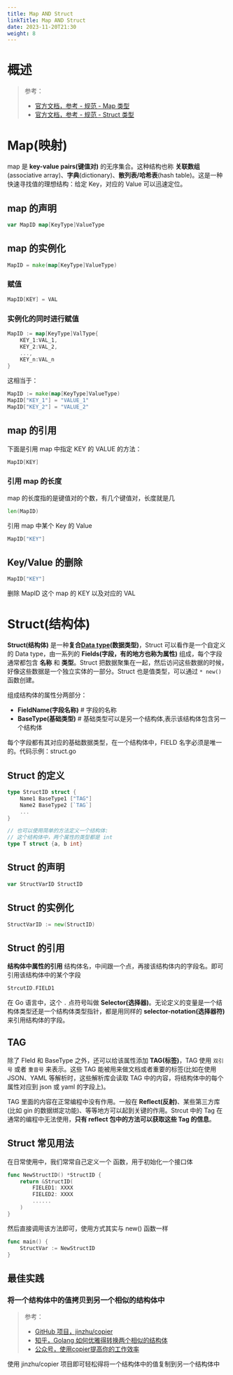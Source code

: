 ```yaml
---
title: Map AND Struct
linkTitle: Map AND Struct
date: 2023-11-20T21:30
weight: 8
---
```


# 概述

> 参考：
>
> - [官方文档，参考 - 规范 - Map 类型](https://go.dev/ref/spec#Map_types)
> - [官方文档，参考 - 规范 - Struct 类型](https://go.dev/ref/spec#Struct_types)

# Map(映射)

map 是 **key-value pairs(键值对)** 的无序集合。这种结构也称 **关联数组**(associative array)、**字典**(dictionary)、**散列表/哈希表**(hash table)。这是一种快速寻找值的理想结构：给定 Key，对应的 Value 可以迅速定位。

## map 的声明

```go
var MapID map[KeyType]ValueType
```

## map 的实例化

```go
MapID = make(map[KeyType]ValueType)
```

### 赋值

```go
MapID[KEY] = VAL
```

### 实例化的同时进行赋值

```go
MapID := map[KeyType]ValType{
    KEY_1:VAL_1,
    KEY_2:VAL_2,
    ...,
    KEY_n:VAL_n
}
```

这相当于：

```go
MapID := make(map[KeyType]ValueType)
MapID["KEY_1"] = "VALUE_1"
MapID["KEY_2"] = "VALUE_2"
```

## map 的引用

下面是引用 map 中指定 KEY 的 VALUE 的方法：

```go
MapID[KEY]
```

### 引用 map 的长度

map 的长度指的是键值对的个数，有几个键值对，长度就是几

```go
len(MapID)
```

引用 map 中某个 Key 的 Value

```go
MapID["KEY"]
```

## Key/Value 的删除

```go
MapID["KEY"]
```

删除 MapID 这个 map 的 KEY 以及对应的 VAL

# Struct(结构体)

**Struct(结构体)** 是一种**复合[Data type](/docs/2.编程/高级编程语言/Go/Go%20规范与标准库/Data%20type.md)(数据类型)**，Struct 可以看作是一个自定义的 Data type，由一系列的 **Fields(字段，有的地方也称为属性)** 组成，每个字段通常都包含 **名称** 和 **类型**。Struct 把数据聚集在一起，然后访问这些数据的时候，好像这些数据是一个独立实体的一部分。Struct 也是值类型，可以通过 `* new()` 函数创建。

组成结构体的属性分两部分：

- **FieldName(字段名称)** # 字段的名称
- **BaseType(基础类型)** # 基础类型可以是另一个结构体,表示该结构体包含另一个结构体

每个字段都有其对应的基础数据类型，在一个结构体中，FIELD 名字必须是唯一的。代码示例：struct.go

## Struct 的定义

```go
type StructID struct {
    Name1 BaseType1 ["TAG"]
    Name2 BaseType2 [`TAG`]
    ...
}

// 也可以使用简单的方法定义一个结构体:
// 这个结构体中，两个属性的类型都是 int
type T struct {a, b int}
```

## Struct 的声明

```go
var StructVarID StructID
```

## Struct 的实例化

```go
StructVarID := new(StructID)
```

## Struct 的引用

**结构体中属性的引用**
结构体名，中间跟一个点，再接该结构体内的字段名。即可引用该结构体中的某个字段

```go
StrcutID.FIELD1
```

在 Go 语言中，这个 `.` 点符号叫做 **Selector(选择器)**。无论定义的变量是一个结构体类型还是一个结构体类型指针，都是用同样的 **selector-notation(选择器符)** 来引用结构体的字段。

## TAG

除了 FIeld 和 BaseType 之外，还可以给该属性添加 **TAG(标签)**，TAG 使用 `双引号` 或者 `重音号` 来表示。这些 TAG 能被用来做文档或者重要的标签(比如在使用 JSON、YAML 等解析时，这些解析库会读取 TAG 中的内容，将结构体中的每个属性对应到 json 或 yaml 的字段上)。

TAG 里面的内容在正常编程中没有作用。一般在 **Reflect(反射)**、某些第三方库(比如 gin 的数据绑定功能)、等等地方可以起到关键的作用。Strcut 中的 Tag 在通常的编程中无法使用，**只有 reflect 包中的方法可以获取这些 Tag 的信息**。

## Struct 常见用法

在日常使用中，我们常常自己定义一个 函数，用于初始化一个接口体

```go
func NewStructID() *StructID {
	return &StructID(
		FIELED1: XXXX
		FIELED2: XXXX
		......
	)
}
```

然后直接调用该方法即可，使用方式其实与 new() 函数一样

```go
func main() {
	StructVar := NewStructID
}
```

## 最佳实践
### 将一个结构体中的值拷贝到另一个相似的结构体中

> 参考：
>
> - [GitHub 项目，jinzhu/copier](https://github.com/jinzhu/copier)
> - [知乎，Golang 如何优雅得转换两个相似的结构体](https://www.zhihu.com/question/449267385)
> - [公众号，使用copier提高你的工作效率](https://mp.weixin.qq.com/s/yCI7pKSw0wRlT80k8Bd2vQ)

使用 jinzhu/copier 项目即可轻松得将一个结构体中的值复制到另一个结构体中
